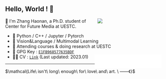 ## Hello, World ! 👋

[<img align="right" width="41%" src="https://github-readme-stats.vercel.app/api?username=zchoi&count_private=true&title_color=FFFFFF&icon_color=FFFFFF&text_color=FFFFFF&show_icons=true&bg_color=DEG,e66446,924f93">](https://github.com/zchoi/github-readme-stats)
👻 I'm Zhang Haonan, a Ph.D. student of Center for Future Media at UESTC. 
- 🦾 Python / C++ / Jupyter / Pytorch
- 🤔 Vision&Language / Multimodal Learning
- 🌱 Attending courses & doing research at UESTC
- 🔑 GPG Key : [`E1FB968577635BDF`](https://github.com/zchoi.gpg)
- 🙋‍♂️ CV : [`Link`](https://drive.google.com/file/d/1iJTcQ7iIBI38nwUMtZYA4Lee0Kp_I7cU/view?usp=share_link) (Last updated: 2023.01)
[<img align="right" width="45%" src="comment_reaction.svg">](#)
***

<p style="text-align:left">
  $\mathcal{Life\ isn't\ long\ enough\ for\ love\ and\ art. \ ——《}$
</p>
<!-- [<img align="left" width="46%" src="repo-info.svg">](#) -->
<!-- [<img align="right" width="48%" src="language.svg">](#) -->

